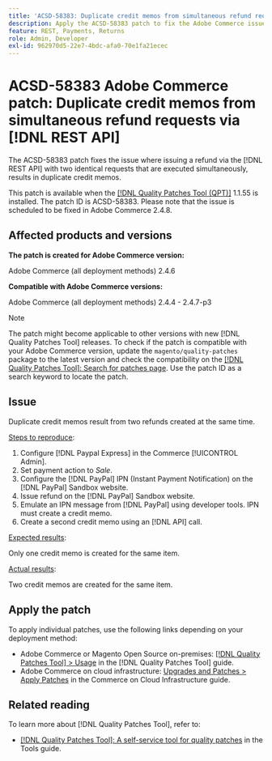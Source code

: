 ```yaml
---
title: 'ACSD-58383: Duplicate credit memos from simultaneous refund requests via [!DNL REST API]'
description: Apply the ACSD-58383 patch to fix the Adobe Commerce issue where issuing a refund via the [!DNL REST API] with two identical requests that are executed simultaneously, creates duplicate credit memos.
feature: REST, Payments, Returns
role: Admin, Developer
exl-id: 962970d5-22e7-4bdc-afa0-70e1fa21ecec
---
```

# ACSD-58383 Adobe Commerce patch: Duplicate credit memos from simultaneous refund requests via [!DNL REST API] 

The ACSD-58383 patch fixes the issue where issuing a refund via the [!DNL REST API] with two identical requests that are executed simultaneously, results in duplicate credit memos.

 This patch is available when the [[!DNL Quality Patches Tool (QPT)]](/help/tools/quality-patches-tool/quality-patches-tool-to-self-serve-quality-patches.md) 1.1.55 is installed. The patch ID is ACSD-58383. Please note that the issue is scheduled to be fixed in Adobe Commerce 2.4.8. 

## Affected products and versions

**The patch is created for Adobe Commerce version:**

Adobe Commerce (all deployment methods) 2.4.6

**Compatible with Adobe Commerce versions:**

Adobe Commerce (all deployment methods) 2.4.4 - 2.4.7-p3


>[!NOTE]
>
>The patch might become applicable to other versions with new [!DNL Quality Patches Tool] releases. To check if the patch is compatible with your Adobe Commerce version, update the `magento/quality-patches` package to the latest version and check the compatibility on the [[!DNL Quality Patches Tool]: Search for patches page](https://experienceleague.adobe.com/tools/commerce-quality-patches/index.html). Use the patch ID as a search keyword to locate the patch.

## Issue

Duplicate credit memos result from two refunds created at the same time. 

<u>Steps to reproduce</u>:

1. Configure [!DNL Paypal Express] in the Commerce [!UICONTROL Admin].
1. Set payment action to *Sale*.
1. Configure the [!DNL PayPal] IPN (Instant Payment Notification) on the [!DNL PayPal] Sandbox website.
1. Issue refund on the [!DNL PayPal] Sandbox website.
1. Emulate an IPN message from [!DNL PayPal]  using developer tools. IPN must create a credit memo.
1. Create a second credit memo using an [!DNL API] call.

<u>Expected results</u>:

Only one credit memo is created for the same item.


<u>Actual results</u>:

Two credit memos are created for the same item.

## Apply the patch

To apply individual patches, use the following links depending on your deployment method:

* Adobe Commerce or Magento Open Source on-premises: [[!DNL Quality Patches Tool] > Usage](/help/tools/quality-patches-tool/usage.md) in the [!DNL Quality Patches Tool] guide.
* Adobe Commerce on cloud infrastructure: [Upgrades and Patches > Apply Patches](https://experienceleague.adobe.com/docs/commerce-cloud-service/user-guide/develop/upgrade/apply-patches.html) in the Commerce on Cloud Infrastructure guide.


## Related reading

To learn more about [!DNL Quality Patches Tool], refer to:

* [[!DNL Quality Patches Tool]: A self-service tool for quality patches](/help/tools/quality-patches-tool/quality-patches-tool-to-self-serve-quality-patches.md) in the Tools guide.
